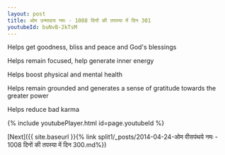 ```yaml
---
layout: post
title: ओम उन्मादाय नमः - 1008 दिनों की तपस्या में दिन 301
youtubeId: buNvB-2kTsM
---
```

 
 
Helps get goodness, bliss and peace and God's blessings
 
Helps remain focused, help generate inner energy 
 
Helps boost physical and mental health 
 
Helps remain grounded and generates a sense of gratitude towards the greater power 
 
Helps reduce bad karma
 
 
 
 


{% include youtubePlayer.html id=page.youtubeId %}
 
[Next]({{ site.baseurl }}{% link  split1/_posts/2014-04-24-ओम वीसपंथये नमः - 1008 दिनों की तपस्या में दिन 300.md%})
 
